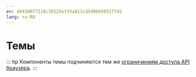 ```yaml
---
en: d443d077118c38525ef43a813cd5d0b65032f7d1
lang: ru-RU
---
```


# Темы

::: tip
Компоненты темы подчиняются тем же [ограничениям доступа API браузера](../guide/using-vue.md#ограничения-доступа-api-браузера).
:::
